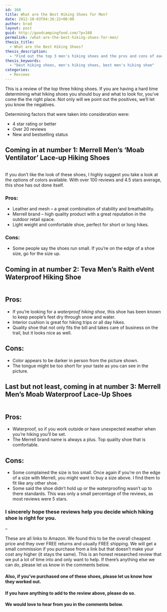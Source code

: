```yaml
---
id: 168
title: What are the Best Hiking Shoes for Men?
date: 2012-10-03T04:26:22+00:00
author: brad
layout: post
guid: http://goodcampingfood.com/?p=168
permalink: /what-are-the-best-hiking-shoes-for-men/
thesis_title:
  - What are the Best Hiking Shoes?
thesis_description:
  - "Find out the top 3 men's hiking shoes and the pros and cons of each. YOU DECIDE!"
thesis_keywords:
  - "best hiking shoes, men's hiking shoes, best men's hiking shoe"
categories:
  - Reviews
---
```

This is a review of the top three hiking shoes. If you are having a hard time determining what hiking shoes you should buy and what to look for, you&#8217;ve come the the right place. Not only will we point out the positives, we&#8217;ll let you know the negatives.

Determining factors that were taken into consideration were:

  * 4 star rating or better
  * Over 20 reviews
  * New and bestselling status

## Coming in at number 1: Merrell Men&#8217;s &#8216;Moab Ventilator&#8217; Lace-up Hiking Shoes<img style="border: none !important; margin: 0px !important;" alt="" src="http://www.assoc-amazon.com/e/ir?t=goodcampingfood-20&l=as2&o=1&a=B004I9X420" width="1" height="1" border="0" />

<img style="border: none !important; margin: 0px !important;" alt="" src="http://www.assoc-amazon.com/e/ir?t=goodcampingfood-20&l=as2&o=1&a=B004I9X420" width="1" height="1" border="0" />
  
If you don&#8217;t like the look of these shoes, I highly suggest you take a look at the options of colors available. With over 100 reviews and 4.5 stars average, this shoe has out done itself.

### Pros:

  * Leather and mesh &#8211; a great combination of stability and breathability.
  * Merrell brand &#8211; high quality product with a great reputation in the outdoor retail space.
  * Light weight and comfortable shoe, perfect for short or long hikes.

### Cons:

  * Some people say the shoes run small. If you&#8217;re on the edge of a shoe size, go for the size up.

## Coming in at number 2: Teva Men&#8217;s Raith eVent Waterproof Hiking Shoe<img style="border: none !important; margin: 0px !important;" alt="" src="http://www.assoc-amazon.com/e/ir?t=goodcampingfood-20&l=as2&o=1&a=B0055ATVVE" width="1" height="1" border="0" />

<img style="border: none !important; margin: 0px !important;" alt="" src="http://www.assoc-amazon.com/e/ir?t=goodcampingfood-20&l=as2&o=1&a=B0055ATVVE" width="1" height="1" border="0" />

## Pros:

  * If you&#8217;re looking for a _waterproof hiking shoe_, this shoe has been known to keep people&#8217;s feet dry through snow and water.
  * Interior cushion is great for hiking trips or all day hikes.
  * Quality shoe that not only fits the bill and takes care of business on the trail, but it looks nice as well.

## Cons:

  * Color appears to be darker in person from the picture shown.
  * The tongue might be too short for your taste as you can see in the picture.

## Last but not least, coming in at number 3: Merrell Men&#8217;s Moab Waterproof Lace-Up Shoes<img style="border: none !important; margin: 0px !important;" alt="" src="http://www.assoc-amazon.com/e/ir?t=goodcampingfood-20&l=as2&o=1&a=B001G0MPEC" width="1" height="1" border="0" />
  
<img style="border: none !important; margin: 0px !important;" alt="" src="http://www.assoc-amazon.com/e/ir?t=goodcampingfood-20&l=as2&o=1&a=B001G0MPEC" width="1" height="1" border="0" />

## Pros:

  * Waterproof, so if you work outside or have unexpected weather when you&#8217;re hiking you&#8217;ll be set.
  * The Merrell brand name is always a plus. Top quality shoe that is comfortable.

## Cons:

  * Some complained the size is too small. Once again if you&#8217;re on the edge of a size with Merrell, you might want to buy a size above. I find them to fit like any other shoe.
  * Some said the shoe didn&#8217;t hold up or the waterproofing wasn&#8217;t up to there standards. This was only a small percentage of the reviews, as most reviews were 5 stars.

### I sincerely hope these reviews help you decide which hiking shoe is right for you.

&#8211;

These are all links to Amazon. We found this to be the overall cheapest price and they over FREE returns and usually FREE shipping. We will get a small commission if you purchase from a link but that doesn&#8217;t make your cost any higher (it stays the same). This is an honest researched review that we put a lot of time into and only want to help. If there&#8217;s anything else we can do, please let us know in the comments below.

#### Also, if you&#8217;ve purchased one of these shoes, please let us know how they worked out.

#### If you have anything to add to the review above, please do so.

#### We would love to hear from you in the comments below.